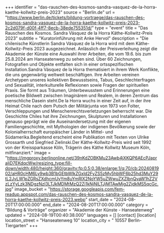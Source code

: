 +++
identifier = "das-rauschen-des-kosmos-sandra-vasquez-de-la-horra-kaethe-kollwitz-preis-2023"
source = "Berlin.de"
url = "https://www.berlin.de/tickets/bildung-vortraege/das-rauschen-des-kosmos-sandra-vasquez-de-la-horra-kaethe-kollwitz-preis-2023-2c2d079f-d00f-4ff7-8ecb-38ede755351d/"
type = "event"
title = "Das Rauschen des Kosmos. Sandra Vásquez de la Horra Käthe-Kollwitz-Preis 2023"
subtitle = "Kuratorinführung mit Anke Hervol"
description = "Die chilenische Künstlerin Sandra Vásquez de la Horra wird mit dem Käthe-Kollwitz-Preis 2023 ausgezeichnet. Anlässlich der Preisverleihung zeigt die Akademie der Künste eine Auswahl ihrer Arbeiten, die vom 19.6. bis zum 25.8.2024 am Hanseatenweg zu sehen sind. Über 60 Zeichnungen, Fotografien und Objekte entfalten sich in einer ortsspezifischen Installation.Sandra Vásquez de la Horra thematisiert in ihrem Werk Konflikte, die uns gegenwärtig weltweit beschäftigen. Ihre Arbeiten vereinen Archetypen unseres kollektiven Bewusstseins, Tabus, Geschlechterfragen und Sexualität, interkulturelle Reflexionen sowie Fragen der spirituellen Praxis. Sie formt aus Träumen, Unterbewusstem und Erinnerungen eine poetische Bildwelt zwischen Imaginärem und Realem, in deren Zentrum das menschliche Dasein steht.De la Horra wuchs in einer Zeit auf, in der ihre Heimat Chile nach dem Putsch der Militärjunta von 1973 von Folter, Verschleppungen und Menschenrechtsverletzungen beherrscht war. Die Geschichte Chiles hat ihre Zeichnungen, Skulpturen und Installationen genauso geprägt wie die Auseinandersetzung mit der eigenen Familiengeschichte, mit Mythologien der indigenen Bevölkerung sowie der Kolonialherrschaft europäischer Länder in Mittel- und Südamerika.Begleitend erscheint eine Publikation mit Texten von Ulrike Grossarth und Siegfried Zielinski.Der Käthe-Kollwitz-Preis wird seit 1992 von der Kreissparkasse Köln, Trägerin des Käthe Kollwitz Museum Köln, mitfinanziert."
image = "https://imgproxy.berlinonline.net/39nKdZOBKMu23Awb4jXKQP6AEcPJapraIjD7EKdqcWw/resizing_type:fill-down/width:480/height:360/gravity:fp:0.5:0.38/enlarge:1/q:70/cb:2024081902/aHR0cHM6Ly9wb3B1bGEtbWlkZGxld2FyZS5zMy5hbWF6b25hd3MuY29tL2JvLW1pZGRsZXdhcmUvYm8uYmRlX2NoYW5uZWwuZXZlbnQvaW1hZ2VzLzYyLzk3NDgzNzI3LTJkMDMtMzQ2Zi1kNjNlLTJjMTAwMjg2ZjdkMS5qcGc.jpg"
image_bucket = "https://storage.googleapis.com/fem-readup.appspot.com/das-rauschen-des-kosmos-sandra-vasquez-de-la-horra-kaethe-kollwitz-preis-2023.webp"
start_date = "2024-08-20T17:00:00.000"
end_date = "2024-08-20T17:00:00.000"
category = "Bildung & Vorträge"
organizer = "Akademie der Künste - Hanseatenweg"
updated = "2024-08-19T00:40:38.000"
languages = []
[contact]
[location]
location_street = "Hanseatenweg 10"
location_city = " 10557 Berlin-Tiergarten"
+++
